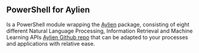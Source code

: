 PowerShell for Aylien
--

Is a PowerShell module wrapping the [Aylien](http://aylien.com/) package, consisting of eight different Natural Language Processing, Information Retrieval and Machine Learning APIs [Aylien Github repo](https://github.com/AYLIEN) that can be adapted to your processes and applications with relative ease.